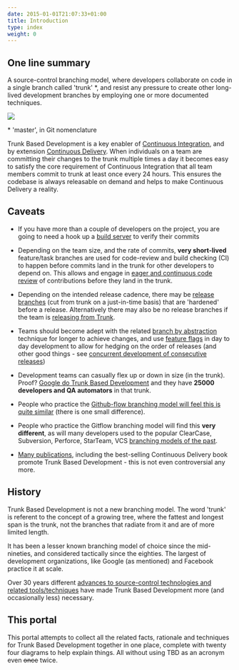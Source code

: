 ```yaml
---
date: 2015-01-01T21:07:33+01:00
title: Introduction
type: index
weight: 0
---
```


## One line summary

A source-control branching model, where developers collaborate on code in a single branch called 'trunk' *,
and resist any pressure to create other long-lived development branches by employing one or more documented techniques.

![](/images/trunk1.png)

 &ast; 'master', in Git nomenclature

Trunk Based Development is a key enabler of [Continuous Integration](/continuous-integration/), and by extension
[Continuous Delivery](/continuous-delivery/). When individuals on a team are committing their changes to the trunk
multiple times a day it becomes easy to satisfy the core requirement of Continuous Integration that all team
members commit to trunk at least once every 24 hours. This ensures the codebase is always releasable on demand
and helps to make Continuous Delivery a reality.

## Caveats

- If you have more than a couple of developers on the project, you are going to need a hook up a
  [build server](/continuous-integration/) to verify their commits

- Depending on the team size, and the rate of commits, **very short-lived** feature/task branches are used for
  code-review and build checking (CI) to happen before commits land in the trunk for other developers to depend on.
  This allows and engage in [eager and continuous code review](/continuous-review/) of contributions before they land
  in the trunk.

- Depending on the intended release cadence, there may be [release branches](/branch-for-release/) (cut from trunk on
  a just-in-time basis) that are 'hardened' before a release. Alternatively there may also be no release branches if
  the team is [releasing from Trunk](/release-from-trunk/).

- Teams should become adept with the related [branch by abstraction](/branch-by-abstraction/) technique for longer
  to achieve changes, and use [feature flags](/feature-flags/) in day to day development to allow for hedging on
  the order of releases (and other good things - see [concurrent development of consecutive releases](/concurrent-development-of-consecutive-releases/))

- Development teams can casually flex up or down in size (in the trunk). Proof? [Google do Trunk Based Development](/game-changers/index.html#google-revealing-their-monorepo-trunk-2016) and
  they have **25000 developers and QA automators** in that trunk.

- People who practice the [Github-flow branching model will feel this is quite similar](/alternative-branching-models/index.html#github-flow)
  (there is one small difference).

- People who practice the Gitflow branching model will find this **very different**, as will many developers used to
  the popular ClearCase, Subversion, Perforce, StarTeam, VCS [branching models of the past](/alternative-branching-models/index.html#legacy-branching-models).

- [Many publications](/publications), including the best-selling Continuous Delivery book promote Trunk Based 
  Development - this is not even controversial any more.

## History

Trunk Based Development is not a new branching model. The word 'trunk' is referent to the concept of a growing tree,
where the fattest and longest span is the trunk, not the branches that radiate from it and are of more limited length.

It has been a lesser known branching model of choice since the mid-nineties, and considered tactically since the eighties.
The largest of development organizations, like Google (as mentioned) and Facebook practice it at scale.

Over 30 years different [advances to source-control technologies and related tools/techniques](/game-changers/) have made
Trunk Based Development more (and occasionally less) necessary.

## This portal

This portal attempts to collect all the related facts, rationale and techniques for Trunk Based Development together
in one place, complete with twenty four diagrams to help explain things. All without using TBD as an acronym
even ~~once~~ twice.
